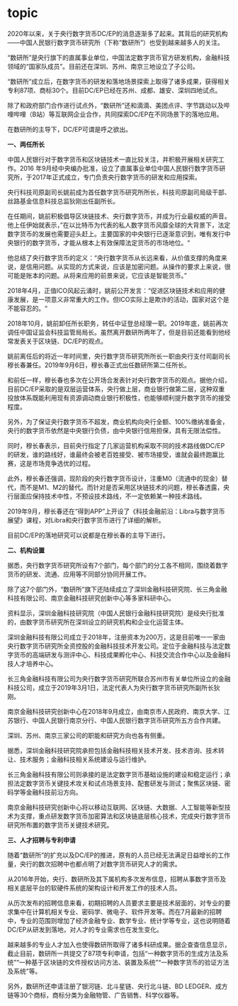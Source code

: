 # topic



2020年以来，关于央行数字货币DC/EP的消息逐渐多了起来。其背后的研究机构——中国人民银行数字货币研究所（下称“数研所”）也受到越来越多人的关注。

“数研所”是央行旗下的直属事业单位，中国法定数字货币官方研发机构，金融科技领域的“国家队成员”。目前还在深圳、苏州、南京三地设立了子公司。

“数研所”成立后，在数字货币的研发和落地场景探索上取得了诸多成果，获得相关专利87项、商标30个。目前DC/EP已经在苏州、成都、雄安、深圳四地试点。

除了和政府部门合作进行试点外，“数研所”还和滴滴、美团点评、字节跳动以及哔哩哔哩（B站）等互联网企业合作，共同探索DC/EP在不同场景下的落地应用。

在数研所的主导下，DC/EP可谓是呼之欲出。

**一、两任所长**

中国人民银行对于数字货币和区块链技术一直比较关注，并积极开展相关研究工作。2016 年9月经中央编办批准，设立了直属事业单位中国人民银行数字货币研究所，于2017年正式成立，专门负责央行数字货币的研发和应用探索。

央行科技司原副司长姚前成为首任数字货币研究所所长，科技司原副司局级干部、丝路基金信息科技总监狄刚出任副所长。

在任期间，姚前积极倡导区块链技术、央行数字货币，并成为行业最权威的声音。他上任伊始就表示，”在以比特币为代表的私人数字货币风靡全球的大背景下，法定数字货币的发展也需要迎头赶上。主要国家的中央银行已逐渐意识到，唯有发行中央银行的数字货币，才能从根本上有效保障法定货币的市场地位。“

他总结了央行数字货币的定义：“央行数字货币从长远来看，从价值支撑的角度来说，是信用问题。从实现的方式来说，应该是加密问题。从操作的要求上来说，很可能是账本的问题。从将来应用的前景来说，它应该是智能货币。”

2018年4月，正值ICO风起云涌时，姚前公开发言：“促进区块链技术和应用的健康发展，是一项意义非常重大的工作。但ICO实际上是欺诈的活动，国家对这个是不能容忍的。“

2018年10月，姚前卸任所长职务，转任中证登总经理一职。2019年底，姚前再次调任中国证监会科技监管局局长。虽然离开数研所两年了，但是目前还能看到他经常发表关于区块链、DC/EP的观点。

姚前离任后的将近一年时间里，央行数字货币研究所所长一职由央行支付司副司长穆长春兼任。2019年9月6日，穆长春正式出任数研所第二任所长。

和前任一样，穆长春也多次在公开场合发表针对央行数字货币的观点。据他介绍，目前DC/EP采取的是双层运营体系，央行做上层，商业银行做第二层，这种双重投放体系既能利用现有资源调动商业银行积极性，也能够顺利提升数字货币的接受程度。

另外，为了保证央行数字货币不超发，商业机构向央行全额、100%缴纳准备金，央行的数字货币依然是中央银行负债，由中央银行信用担保，具有无限法偿性。

同时，穆长春表示，目前央行指定了几家运营机构采取不同的技术路线做DC/EP的研发，谁的路线好，谁最终会被老百姓接受、被市场接受，谁就会最终跑赢比赛，这是市场竞争选优的过程。

此外，穆长春还强调，现阶段的央行数字货币设计，注重M0（流通中的现金）替代，而不是M1、M2的替代。而针对是否采用区块链技术的问题，穆长春透露，央行层面应保持技术中性，不预设技术路线，不一定依赖某一种技术路线。

2019年9月，穆长春还在“得到APP”上开设了《科技金融前沿：Libra与数字货币展望》课程，对Libra和央行数字货币进行了详细的解析。

目前DC/EP的落地研究可以说都是在穆长春的主导下进行。

**二、机构设置**

据悉，央行数字货币研究所设有7个部门，每个部门的分工各不相同，围绕着数字货币的研发、流通、应用等不同部分协同开展工作。

除了这7个部门外，“数研所”旗下还陆续成立了深圳金融科技研究院、长三角金融科技有限公司、南京金融科技研究创新中心等多家科研中心。

资料显示，深圳金融科技研究院（中国人民银行金融科技研究院）是经央行批准的，由数字货币研究所在深圳设立的研究机构和企业化运营主体。

深圳金融科技有限公司成立于2018年，注册资本为200万，这是目前唯一一家由央行数字货币研究所全资控股的金融科技技术开发公司。定位于金融科技与法定数字货币的高端研发与测评中心、科技成果孵化中心、科技交流合作中心以及金融科技人才培养中心。

长三角金融科技有限公司为央行数字货币研究所联合苏州市有关单位所设立的金融科技公司，成立于2019年3月1日，法定代表人为央行数字货币研究所副所长狄刚。

南京金融科技研究创新中心在2018年9月成立，由南京市人民政府、南京大学、江苏银行、中国人民银行南京分行、中国人民银行数字货币研究所五方合作共建。

深圳、苏州、南京三家公司的职能和研究方向也各有侧重。

据悉，深圳金融科技研究院承担包括金融科技相关技术开发、技术咨询、技术转让、技术服务；金融科技相关系统建设与运行维护。

长三角金融科技有限公司则承接的是法定数字货币基础设施的建设和稳定运行；承担法定数字货币关键技术攻关和试点场景支持、配套研发与测试；聚焦区块链、密码学等金融科技前沿方向。

南京金融科技研究创新中心将以移动互联网、区块链、大数据、人工智能等新型技术为支撑，重点研发数字货币加密算法和区块链底层核心技术，完成央行数字货币研究所布置的数字货币关键技术研究。

**三、人才招聘与专利申请**

随着“数研所”的扩充以及DC/EP的推进，原有的人员已经无法满足日益增长的工作量，央行的数次招聘中也都点明了对数字货币研究人才的需求。

从2016年开始，央行、数研所及其下属机构多次发布信息，招聘从事数字货币及相关底层平台的软硬件系统的架构设计和开发工作的技术人员。

从历次发布的招聘信息来看，初期招聘的人员要求主要是技术层面的，对专业的要求集中在计算机相关专业、密码学、微电子、软件开发等。而在7月最新的招聘中，专业的范围则增加了经济金融专业、数学专业、统计学等专业，这也说明随着DC/EP从研发到落地，对人才的专业需求也在发生变化。

越来越多的专业人才加入也使得数研所取得了诸多科研成果。据企查查信息显示，截止目前，数研所一共提交了87项专利申请，包括“一种数字货币的生成方法及系统”“一种基于区块链的文件授权访问方法、装置及系统”“一种数字货币的验证方法及系统”等。

另外，数研所还申请注册了银河链、北斗星链、央行北斗链、BD LEDGER、成方链等30个商标，商标分类为金融物管、广告销售、科学仪器等。

